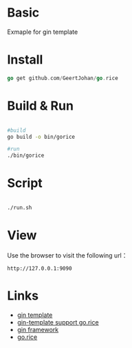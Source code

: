 # Basic
Exmaple for gin template


# Install
```go
go get github.com/GeertJohan/go.rice
```

# Build & Run

```bash

#build
go build -o bin/gorice

#run
./bin/gorice

```

# Script
```bash

./run.sh

```


# View
Use the browser to visit the following url：
```
http://127.0.0.1:9090
```

# Links

- [gin template](https://github.com/foolin/gin-template)
- [gin-template support go.rice](https://github.com/foolin/gin-template/tree/master/supports/gorice)
- [gin framework](https://github.com/gin-gonic/gin)
- [go.rice](https://github.com/GeertJohan/go.rice)
